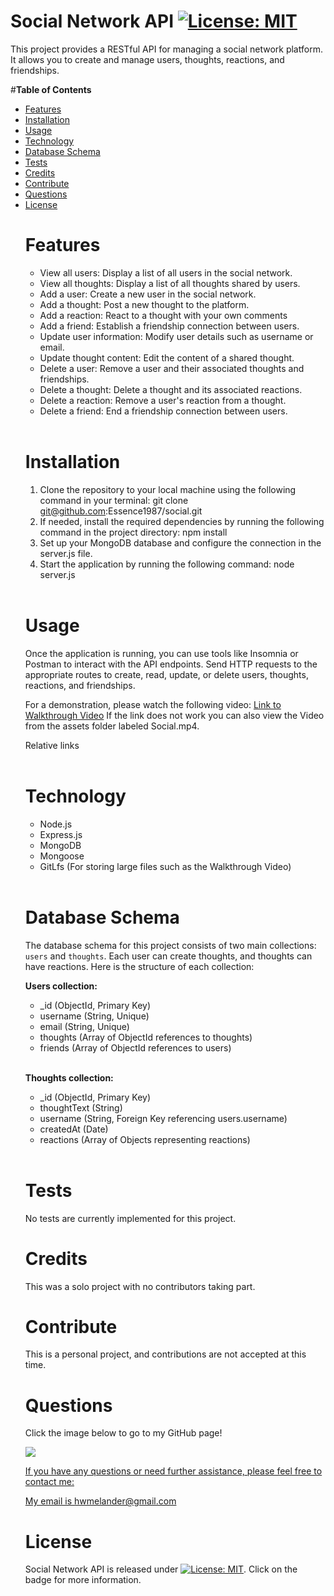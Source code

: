 # **Social Network API** [![License: MIT](https://img.shields.io/badge/License-MIT-yellow.svg)](https://opensource.org/licenses/MIT)

This project provides a RESTful API for managing a social network platform. It allows you to create and manage users, thoughts, reactions, and friendships.

#**Table of Contents**<br><ul><li>[Features](#features)</li><li>[Installation](#installation)</li><li>[Usage](#usage)</li><li>[Technology](#technology)</li><li>[Database Schema](#database-schema)</li><li>[Tests](#tests)</li><li>[Credits](#credits)</li><li>[Contribute](#contribute)</li><li>[Questions](#questions)</li><li>[License](#license)</li>

# **Features**

- View all users: Display a list of all users in the social network.
- View all thoughts: Display a list of all thoughts shared by users.
- Add a user: Create a new user in the social network.
- Add a thought: Post a new thought to the platform.
- Add a reaction: React to a thought with your own comments
- Add a friend: Establish a friendship connection between users.
- Update user information: Modify user details such as username or email.
- Update thought content: Edit the content of a shared thought.
- Delete a user: Remove a user and their associated thoughts and friendships.
- Delete a thought: Delete a thought and its associated reactions.
- Delete a reaction: Remove a user's reaction from a thought.
- Delete a friend: End a friendship connection between users.
</br></br>

# **Installation**

1. Clone the repository to your local machine using the following command in your terminal: git clone git@github.com:Essence1987/social.git
2. If needed, install the required dependencies by running the following command in the project directory: npm install
3. Set up your MongoDB database and configure the connection in the server.js file.
4. Start the application by running the following command: node server.js</br></br>

# **Usage**

Once the application is running, you can use tools like Insomnia or Postman to interact with the API endpoints. Send HTTP requests to the appropriate routes to create, read, update, or delete users, thoughts, reactions, and friendships.

For a demonstration, please watch the following video: [Link to Walkthrough Video](./assets/Social.mp4) If the link does not work you can also view the Video from the assets folder labeled Social.mp4. 

Relative links
</br></br>

# **Technology**

* Node.js
* Express.js
* MongoDB
* Mongoose
* GitLfs (For storing large files such as the Walkthrough Video) </br></br>

# **Database Schema**

The database schema for this project consists of two main collections: `users` and `thoughts`. Each user can create thoughts, and thoughts can have reactions. Here is the structure of each collection:

**Users collection:**

 * _id (ObjectId, Primary Key)
 * username (String, Unique)
 * email (String, Unique)
 * thoughts (Array of ObjectId references to thoughts)
 * friends (Array of ObjectId references to users)</br></br>

**Thoughts collection:**

* _id (ObjectId, Primary Key)
* thoughtText (String)
* username (String, Foreign Key referencing users.username)
* createdAt (Date)
* reactions (Array of Objects representing reactions)</br></br>

# **Tests**

No tests are currently implemented for this project.

# **Credits**

This was a solo project with no contributors taking part.

# **Contribute**

This is a personal project, and contributions are not accepted at this time.

# **Questions**

Click the image below to go to my GitHub page!

<a href="https://github.com/essence1987"><img src="https://github-profile-summary-cards.vercel.app/api/cards/profile-details?username=essence1987&theme=default"/>

If you have any questions or need further assistance, please feel free to contact me:

My email is hwmelander@gmail.com

# **License**

Social Network API is released under [![License: MIT](https://img.shields.io/badge/License-MIT-yellow.svg)](https://opensource.org/licenses/MIT). Click on the badge for more information.
